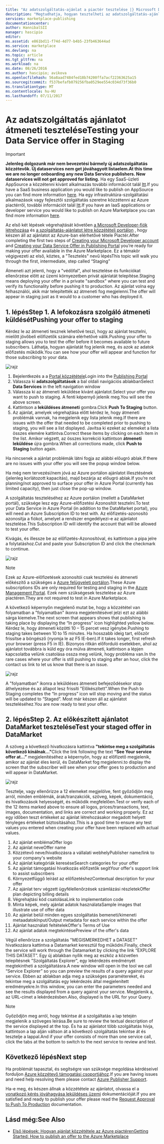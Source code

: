 ```yaml
---
title: "Az adatszolgáltatás-ajánlat a piactér tesztelése |} Microsoft Docs"
description: "Megtudhatja, hogyan tesztelheti az adatszolgáltatás-ajánlat a Azure piactérről."
services: marketplace-publishing
documentationcenter: 
author: HannibalSII
manager: hascipio
editor: 
ms.assetid: e861bd11-f74d-4d77-b4b5-23fb463644ad
ms.service: marketplace
ms.devlang: na
ms.topic: article
ms.tgt_pltfrm: na
ms.workload: na
ms.date: 08/26/2016
ms.author: hascipio; avikova
ms.openlocfilehash: 56a8aad7484fed18b74200ffa7acf22363625a15
ms.sourcegitcommit: f537befafb079256fba0529ee554c034d73f36b0
ms.translationtype: MT
ms.contentlocale: hu-HU
ms.lasthandoff: 07/11/2017
---
```

# <a name="testing-your-data-service-offer-in-staging"></a><span data-ttu-id="7f78c-103">Az adatszolgáltatás ajánlatot átmeneti tesztelése</span><span class="sxs-lookup"><span data-stu-id="7f78c-103">Testing your Data Service offer in Staging</span></span>
> [!IMPORTANT]
> <span data-ttu-id="7f78c-104">**Jelenleg dolgozunk már nem bevezetési bármely új adatszolgáltatás közzétevők. Új dataservices nem get jóváhagyott listaelem.**</span><span class="sxs-lookup"><span data-stu-id="7f78c-104">**At this time we are no longer onboarding any new Data Service publishers. New dataservices will not get approved for listing.**</span></span> <span data-ttu-id="7f78c-105">Ha egy SaaS-üzleti AppSource a közzétenni kívánt alkalmazás további információt talál [Itt](https://appsource.microsoft.com/partners).</span><span class="sxs-lookup"><span data-stu-id="7f78c-105">If you have a SaaS business application you would like to publish on AppSource you can find more information [here](https://appsource.microsoft.com/partners).</span></span> <span data-ttu-id="7f78c-106">Ha egy infrastruktúra-szolgáltatási alkalmazások vagy fejlesztői szolgáltatás szeretne közzétenni az Azure piactérről, további információt talál [Itt](https://azure.microsoft.com/marketplace/programs/certified/).</span><span class="sxs-lookup"><span data-stu-id="7f78c-106">If you have an IaaS applications or developer service you would like to publish on Azure Marketplace you can find more information [here](https://azure.microsoft.com/marketplace/programs/certified/).</span></span>
> 
> 

<span data-ttu-id="7f78c-107">Az első két lépések végrehajtását követően [a Microsoft Developer-fiók létrehozása](marketplace-publishing-accounts-creation-registration.md) és [a szolgáltatás-ajánlatot létre közzétételi portálon](marketplace-publishing-data-service-creation.md) , hogy készen áll az ajánlatot az Azure-ban elérhetővé tétele Piactér.</span><span class="sxs-lookup"><span data-stu-id="7f78c-107">After completing the first two steps of [Creating your Microsoft Developer account](marketplace-publishing-accounts-creation-registration.md) and [Creating your Data Service Offer in Publishing Portal](marketplace-publishing-data-service-creation.md) you’re ready for making your offer available in the Azure Marketplace.</span></span> <span data-ttu-id="7f78c-108">Ez a témakör végigvezeti az első, köztes, a "Tesztelés" nevű lépés</span><span class="sxs-lookup"><span data-stu-id="7f78c-108">This topic will walk you through the first, intermediate, step called “Staging”</span></span>

<span data-ttu-id="7f78c-109">Átmeneti azt jelenti, hogy a "védőfal", ahol tesztelése és funkciókat ellenőrzése előtt az üzemi környezetben privát ajánlatát telepítése.</span><span class="sxs-lookup"><span data-stu-id="7f78c-109">Staging means deploying your offer in a private "sandbox" where you can test and verify its functionality before pushing it to production.</span></span> <span data-ttu-id="7f78c-110">Az ajánlat volna egy felhasználói, akik már telepítették az átmeneti fog megjelenni.</span><span class="sxs-lookup"><span data-stu-id="7f78c-110">The offer will appear in staging just as it would to a customer who has deployed it.</span></span>

## <a name="step-1-pushing-your-offer-to-staging"></a><span data-ttu-id="7f78c-111">1. lépés</span><span class="sxs-lookup"><span data-stu-id="7f78c-111">Step 1.</span></span> <span data-ttu-id="7f78c-112">A lefokozásra szolgáló átmeneti küldését</span><span class="sxs-lookup"><span data-stu-id="7f78c-112">Pushing your offer to staging</span></span>
<span data-ttu-id="7f78c-113">Kérdez le az átmeneti tesznek lehetővé teszi, hogy az ajánlat tesztelni, mielőtt jövőbeli előfizetők számára elérhetővé válik.</span><span class="sxs-lookup"><span data-stu-id="7f78c-113">Pushing your offer to staging allows you to test the offer before it becomes available to future subscribers.</span></span>  <span data-ttu-id="7f78c-114">Láthatja, hogyan ajánlatát fog jelenik meg, és azok az adatok előfizetés működik.</span><span class="sxs-lookup"><span data-stu-id="7f78c-114">You can see how your offer will appear and function for those subscribing to your data.</span></span>  

  ![rajz](media/marketplace-publishing-data-service-test-in-staging/step-1.1.png)

1. <span data-ttu-id="7f78c-116">Bejelentkezés a a [Portal közzététele](https://publish.windowsazure.com)</span><span class="sxs-lookup"><span data-stu-id="7f78c-116">Login into the [Publishing Portal](https://publish.windowsazure.com)</span></span>
2. <span data-ttu-id="7f78c-117">Válassza ki **adatszolgáltatások** a bal oldali navigációs ablakban</span><span class="sxs-lookup"><span data-stu-id="7f78c-117">Select **Data Services** in the left navigation window</span></span>
3. <span data-ttu-id="7f78c-118">Válassza ki az átmeneti leküldése kívánt ajánlatot.</span><span class="sxs-lookup"><span data-stu-id="7f78c-118">Select your offer you want to push to staging.</span></span> <span data-ttu-id="7f78c-119">A fenti képernyő jelenik meg.</span><span class="sxs-lookup"><span data-stu-id="7f78c-119">You will see the above screen.</span></span>
4. <span data-ttu-id="7f78c-120">Kattintson a **leküldéses átmeneti** gombra.</span><span class="sxs-lookup"><span data-stu-id="7f78c-120">Click **Push To Staging** button.</span></span>  
5. <span data-ttu-id="7f78c-121">Az ajánlat, amelyek végrehajtása előtt kérdez le, hogy átmeneti problémák vannak, ha megjelenik egy lista jelenik meg.</span><span class="sxs-lookup"><span data-stu-id="7f78c-121">If there are issues with the offer that needed to be completed prior to pushing to staging, you will see a list displayed.</span></span>  <span data-ttu-id="7f78c-122">Javítsa ki ezeket az elemeket a lista összes elemére kattintva.</span><span class="sxs-lookup"><span data-stu-id="7f78c-122">Correct these items by clicking on each item in the list.</span></span> <span data-ttu-id="7f78c-123">Amikor végzett, az összes korrekció kattintson **átmeneti leküldése** újra gombra.</span><span class="sxs-lookup"><span data-stu-id="7f78c-123">When all corrections made, click **Push to Staging** button again.</span></span>

<span data-ttu-id="7f78c-124">Ha nincsenek a ajánlat problémák látni fogja az alábbi előugró ablak.</span><span class="sxs-lookup"><span data-stu-id="7f78c-124">If there are no issues with your offer you will see the popup window below.</span></span>  

<span data-ttu-id="7f78c-125">Ha még nem tervezési/nem jóvá az Azure portálon ajánlatot illesztésének (jelenleg korlátozott kapacitás), majd bezárja az előugró ablak.</span><span class="sxs-lookup"><span data-stu-id="7f78c-125">If you’re not planning/not approved to surface your offer in Azure Portal (currently has limited capacity), then just close the pop-up window.</span></span>

<span data-ttu-id="7f78c-126">A szolgáltatás teszteléséhez az Azure portálon (mellett a DataMarket portál), szüksége lesz egy Azure-előfizetési Azonosítót tesztelni.</span><span class="sxs-lookup"><span data-stu-id="7f78c-126">To test your Data Service in Azure Portal (in addition to the DataMarket portal), you will need an Azure Subscription ID to test with.</span></span>  <span data-ttu-id="7f78c-127">Az előfizetés-azonosító azonosítja a fiókot, amelyet a rendszer engedélyezi-e az ajánlatot tesztelése.</span><span class="sxs-lookup"><span data-stu-id="7f78c-127">This Subscription ID will identify the account that will be allowed to test your offer.</span></span>  

<span data-ttu-id="7f78c-128">Kivágás, és illessze be az előfizetés-Azonosítóval, és kattintson a pipa jelre a folytatáshoz.</span><span class="sxs-lookup"><span data-stu-id="7f78c-128">Cut and paste your Subscription ID and click the checkmark to continue.</span></span>

  ![rajz](media/marketplace-publishing-data-service-test-in-staging/step-1.2.png)

> [!NOTE]
> <span data-ttu-id="7f78c-130">Ezek az Azure-előfizetések azonosítói csak tesztelési és átmeneti előkészítő a szükséges a [Azure felügyeleti portálon](https://manage.windowsazure.com).</span><span class="sxs-lookup"><span data-stu-id="7f78c-130">These Azure subscriptions IDs are only required for testing and staging in the [Azure Management Portal](https://manage.windowsazure.com).</span></span> <span data-ttu-id="7f78c-131">Ezek nem szükségesek tesztelése az Azure piactéren.</span><span class="sxs-lookup"><span data-stu-id="7f78c-131">They are not required to test in Azure Marketplace.</span></span>
> 
> 

<span data-ttu-id="7f78c-132">A következő képernyőn megjelenő mutat be, hogy a közzététel van folyamatban a "folyamatban" ikonra megjelenítésével jelzi ezt az alábbi sárga kiemelve.</span><span class="sxs-lookup"><span data-stu-id="7f78c-132">The next screen that appears shows that publishing is taking place by displaying the “In progress” icon highlighted yellow below.</span></span> <span data-ttu-id="7f78c-133">Kérdez le, hogy átmeneti közötti 10 – 15 percet vesz igénybe.</span><span class="sxs-lookup"><span data-stu-id="7f78c-133">Pushing to staging takes between 10 to 15 minutes.</span></span>  <span data-ttu-id="7f78c-134">Ha hosszabb ideig tart, először frissítse a böngésző (nyomja le az F5 IE-ben).</span><span class="sxs-lookup"><span data-stu-id="7f78c-134">If it takes longer, first refresh your browser (press F5 in IE).</span></span>  <span data-ttu-id="7f78c-135">Bizonyos ritkán előforduló esetekben, ahol az ajánlatot továbbra is küld egy óra múlva átmeneti, kattintson a lépjen kapcsolatba velünk csatolása ossza meg velünk, hogy probléma van.</span><span class="sxs-lookup"><span data-stu-id="7f78c-135">In the rare cases where your offer is still pushing to staging after an hour, click the contact us link to let us know that there is an issue.</span></span>

  ![rajz](media/marketplace-publishing-data-service-test-in-staging/step-1.3.png)

<span data-ttu-id="7f78c-137">A "folyamatban" ikonra a leküldéses átmeneti befejeződésekor stop áthelyezése és az állapot lesz frissíti "Előkészített".</span><span class="sxs-lookup"><span data-stu-id="7f78c-137">When the Push to Staging completes the “In progress” icon will stop moving and the status will be updated to “Staged”.</span></span>  <span data-ttu-id="7f78c-138">Most már készen áll az ajánlatot teszteléséhez.</span><span class="sxs-lookup"><span data-stu-id="7f78c-138">You are now ready to test your offer.</span></span>  

## <a name="step-2-test-your-staged-offer-in-datamarket"></a><span data-ttu-id="7f78c-139">2. lépés</span><span class="sxs-lookup"><span data-stu-id="7f78c-139">Step 2.</span></span> <span data-ttu-id="7f78c-140">Az előkészített ajánlatot DataMarket tesztelése</span><span class="sxs-lookup"><span data-stu-id="7f78c-140">Test your staged offer in DataMarket</span></span>
<span data-ttu-id="7f78c-141">A szöveg a következő hivatkozásra kattintva **"tekintse meg a szolgáltatás következő kínálnak..."**</span><span class="sxs-lookup"><span data-stu-id="7f78c-141">Click the link following the text **“See Your service offer at…”**</span></span> <span data-ttu-id="7f78c-142">megjelenítéséhez a képernyőn, hogy az előfizető megjelenik, amikor az ajánlat éles kerül, és DataMarket fog megjelenni.</span><span class="sxs-lookup"><span data-stu-id="7f78c-142">to display the screen that the subscriber will see when your offer goes to production and will appear in DataMarket.</span></span>

  ![rajz](media/marketplace-publishing-data-service-test-in-staging/step-2.2.png)

<span data-ttu-id="7f78c-144">Tesztelje, vagy ellenőrizze a 12 elemeket megjelölve, fent győződjön meg arról, minden emblémák, árak/tranzakciók, szöveg, képek, dokumentáció, és hivatkozások helyességét, és működik megfelelően.</span><span class="sxs-lookup"><span data-stu-id="7f78c-144">Test or verify each of the 12 items marked above to ensure all logos, prices/transactions, text, images, documentation, and links are correct and working properly.</span></span>  <span data-ttu-id="7f78c-145">Ez az egy időben teszt értékeket az ajánlat létrehozásakor megadott helyett tényleges értékeket biztosításához.</span><span class="sxs-lookup"><span data-stu-id="7f78c-145">This is a good time to ensure any test values you entered when creating your offer have been replaced with actual values.</span></span>

1. <span data-ttu-id="7f78c-146">Az ajánlat embléma</span><span class="sxs-lookup"><span data-stu-id="7f78c-146">Offer logo</span></span>
2. <span data-ttu-id="7f78c-147">Az ajánlat neve</span><span class="sxs-lookup"><span data-stu-id="7f78c-147">Offer name</span></span>
3. <span data-ttu-id="7f78c-148">Közzétevő neve/hivatkozásra a vállalati webhely</span><span class="sxs-lookup"><span data-stu-id="7f78c-148">Publisher name/link to your company's website</span></span>
4. <span data-ttu-id="7f78c-149">Az ajánlat kategóriák keresése</span><span class="sxs-lookup"><span data-stu-id="7f78c-149">Search categories for your offer</span></span>
5. <span data-ttu-id="7f78c-150">Az ajánlat támogatási hivatkozás előfizetők segít</span><span class="sxs-lookup"><span data-stu-id="7f78c-150">Your offer's support link to assist subscribers</span></span>
6. <span data-ttu-id="7f78c-151">Környezetfüggő leírást az előfizetéshez</span><span class="sxs-lookup"><span data-stu-id="7f78c-151">Contextual description for your offer</span></span>
7. <span data-ttu-id="7f78c-152">Az ajánlat terv végzett ügyfélellenőrzések számlázási részletek</span><span class="sxs-lookup"><span data-stu-id="7f78c-152">Offer plan depicting billing details</span></span>
8. <span data-ttu-id="7f78c-153">Végrehajtási kód csatolása</span><span class="sxs-lookup"><span data-stu-id="7f78c-153">Link to implementation code</span></span>
9. <span data-ttu-id="7f78c-154">Minta képek, mely ajánlat adatok használata</span><span class="sxs-lookup"><span data-stu-id="7f78c-154">Sample images that illustrate use of offer data</span></span>
10. <span data-ttu-id="7f78c-155">Az ajánlat belül minden egyes szolgáltatás bemeneti/kimeneti metaadatok</span><span class="sxs-lookup"><span data-stu-id="7f78c-155">Input/Output metadata for each service within the offer</span></span>
11. <span data-ttu-id="7f78c-156">Ajánlat használati feltételek</span><span class="sxs-lookup"><span data-stu-id="7f78c-156">Offer's Terms of Use</span></span>
12. <span data-ttu-id="7f78c-157">Az ajánlat adatok megtekintése</span><span class="sxs-lookup"><span data-stu-id="7f78c-157">Preview of the offer's data</span></span>

<span data-ttu-id="7f78c-158">Végül ellenőrizze a szolgáltatás "MEGISMERKEDHET a DATASET" hivatkozásra kattintva a Datamarket keresztül fog működni.</span><span class="sxs-lookup"><span data-stu-id="7f78c-158">Finally, check the service will work through the Datamarket by clicking the link “EXPLORE THIS DATASET”.</span></span>  <span data-ttu-id="7f78c-159">Egy új ablakban nyílik meg az eszköz a közvetlen telepítésnek "Szolgáltatás Explorer", egy lekérdezés eredményét megtekintheti a szolgáltatásra.</span><span class="sxs-lookup"><span data-stu-id="7f78c-159">A new window will open in the tool we call “Service Explorer” so you can preview the results of a query against your service.</span></span>  <span data-ttu-id="7f78c-160">Ebben az ablakban adja meg a szükséges paramétereket, és tekintse meg a szolgáltatás egy lekérdezés által megjelenített eredményekre.</span><span class="sxs-lookup"><span data-stu-id="7f78c-160">In this window, you can enter the parameters needed and see the results displayed from a query against your service.</span></span>   <span data-ttu-id="7f78c-161">Megjelenik a, az URL-címet a lekérdezésben.</span><span class="sxs-lookup"><span data-stu-id="7f78c-161">Also, displayed is the URL for your Query.</span></span>  

> [!NOTE]
> <span data-ttu-id="7f78c-162">Győződjön meg arról, hogy tekintse át a szolgáltatás a lap tetején megjelenik a szöveges leírása.</span><span class="sxs-lookup"><span data-stu-id="7f78c-162">Be sure to review the textual description of the service displayed at the top.</span></span>  <span data-ttu-id="7f78c-163">És ha az ajánlatot több szolgáltatás hívja, kattintson a lap alján váltson át a következő szolgáltatás tekintse át és tesztelje a lappal.</span><span class="sxs-lookup"><span data-stu-id="7f78c-163">And if your offer consists of more than one service call, click the tabs at the bottom to switch to the next service to review and test.</span></span>
> 
> 

## <a name="next-step"></a><span data-ttu-id="7f78c-164">Következő lépés</span><span class="sxs-lookup"><span data-stu-id="7f78c-164">Next step</span></span>
<span data-ttu-id="7f78c-165">Ha problémát tapasztal, és segítségre van szüksége megoldása kérdéseivel forduljon [Azure közzétevő támogatási csoportjához](http://go.microsoft.com/fwlink/?LinkId=272975).</span><span class="sxs-lookup"><span data-stu-id="7f78c-165">If you are having issues and need help resolving them please contact [Azure Publisher Support](http://go.microsoft.com/fwlink/?LinkId=272975).</span></span>

<span data-ttu-id="7f78c-166">Ha-e meg, és készen állnak a közzététele az ajánlatot, olvassa el a [vonatkozó kérés jóváhagyása leküldéses üzemi](marketplace-publishing-push-to-production.md) dokumentációját.</span><span class="sxs-lookup"><span data-stu-id="7f78c-166">If you are satisfied and ready to publish your offer please read the [Request Approval to Push To Production](marketplace-publishing-push-to-production.md) documentation.</span></span>

## <a name="see-also"></a><span data-ttu-id="7f78c-167">Lásd még:</span><span class="sxs-lookup"><span data-stu-id="7f78c-167">See Also</span></span>
* [<span data-ttu-id="7f78c-168">Első lépések: Hogyan ajánlat közzététele az Azure piactéren</span><span class="sxs-lookup"><span data-stu-id="7f78c-168">Getting Started: How to publish an offer to the Azure Marketplace</span></span>](marketplace-publishing-getting-started.md)

